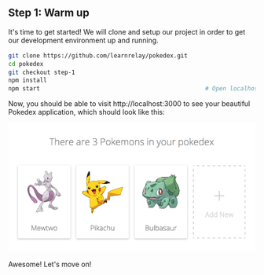 ## Step 1: Warm up

It's time to get started! We will clone and setup our project in order to get our development environment up and running. 

```sh
git clone https://github.com/learnrelay/pokedex.git
cd pokedex
git checkout step-1
npm install
npm start                                               # Open localhost:3000
```

Now, you should be able to visit http://localhost:3000 to see your beautiful Pokedex application, which should look like this:

![](../images/demo.png)

Awesome! Let's move on!
